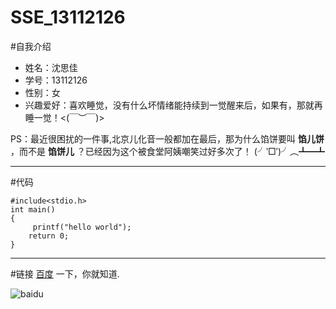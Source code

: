 # SSE_13112126

#自我介绍
+ 姓名：沈思佳
+ 学号：13112126
+ 性别：女
+ 兴趣爱好：喜欢睡觉，没有什么坏情绪能持续到一觉醒来后，如果有，那就再睡一觉！<(￣︶￣)>

PS：最近很困扰的一件事,北京儿化音一般都加在最后，那为什么馅饼要叫 **馅儿饼** ，而不是 **馅饼儿** ？已经因为这个被食堂阿姨嘲笑过好多次了！ (╯‵□′)╯︵┻━┻
***

#代码

    #include<stdio.h>
    int main()
    {
         printf("hello world");
        return 0;
    }
***

#链接
[百度](http://baidu.com/ "Title") 一下，你就知道.

![baidu](http://img1.cache.netease.com/house/2015/3/28/20150328094208c42a3.jpg "baidu")
